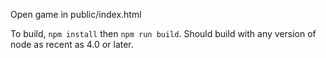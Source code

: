 Open game in public/index.html

To build, `npm install` then `npm run build`. Should build with any version of node 
as recent as 4.0 or later.
